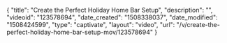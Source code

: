 {
    "title": "Create the Perfect Holiday Home Bar Setup",
    "description": "",
    "videoid": "123578694",
    "date_created": "1508338037",
    "date_modified": "1508424599",
    "type": "captivate",
    "layout": "video",
    "url": "\/v\/create-the-perfect-holiday-home-bar-setup-mov\/123578694"
}